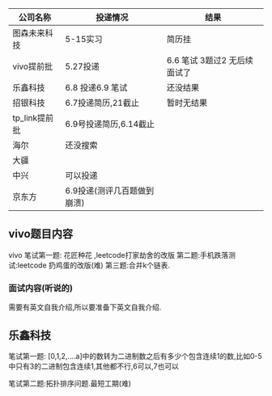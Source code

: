 公司名称   | 投递情况 |结果|
-|-|-|
图森未来科技|5-15实习   | 简历挂|
vivo提前批|5.27投递 | 6.6 笔试 3题过2 无后续面试了|
乐鑫科技  |6.8 投递6.9 笔试 | 还没结果|
招银科技|  6.7投递简历,21截止| 暂时无结果|
tp_link提前批| 6.9号投递简历,6.14截止|| 
海尔|    还没搜索|   
大疆| 
中兴|  可以投递|
京东方| 6.9投递(测评几百题做到崩溃)




## vivo题目内容
vivo 笔试第一题: 花匠种花 ,leetcode打家劫舍的改版
第二题:手机跌落测试:leetcode 扔鸡蛋的改版(难)
第三题:合并k个链表.
### 面试内容(听说的)
需要有英文自我介绍,所以要准备下英文自我介绍.



## 乐鑫科技
笔试第一题:
[0,1,2,....a]中的数转为二进制数之后有多少个包含连续1的数,比如0-5中只有3的二进制包含连续1,其他都不行,6可以,7也可以

笔试第二题:拓扑排序问题.最短工期(难)
